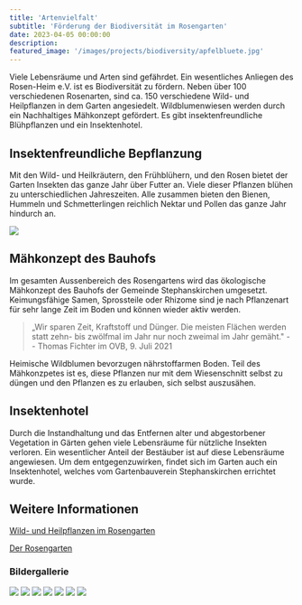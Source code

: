 ```yaml
---
title: 'Artenvielfalt'
subtitle: 'Förderung der Biodiversität im Rosengarten'
date: 2023-04-05 00:00:00
description:
featured_image: '/images/projects/biodiversity/apfelbluete.jpg'
---
```

 
Viele Lebensräume und Arten sind gefährdet. Ein wesentliches Anliegen des Rosen-Heim e.V. ist es Biodiversität zu fördern. Neben über 100 verschiedenen Rosenarten, sind ca. 150 verschiedene Wild- und Heilpflanzen in dem Garten angesiedelt. Wildblumenwiesen werden durch ein Nachhaltiges Mähkonzept gefördert. Es gibt insektenfreundliche Blühpflanzen und ein Insektenhotel.

## Insektenfreundliche Bepflanzung
 
Mit den Wild- und Heilkräutern, den Frühblühern, und den Rosen bietet der Garten Insekten das ganze Jahr über Futter an. 
Viele dieser Pflanzen blühen zu unterschiedlichen Jahreszeiten. Alle zusammen bieten den Bienen, Hummeln und Schmetterlingen reichlich Nektar und Pollen das ganze Jahr hindurch an.

<div class="wrap"> 
    <img src="/images/projects/bluehkalender.png" style="margin-left: auto; margin-right: auto">
</div>

## Mähkonzept des Bauhofs

Im gesamten Aussenbereich des Rosengartens wird das ökologische Mähkonzept des Bauhofs der Gemeinde Stephanskirchen umgesetzt. Keimungsfähige Samen, Sprossteile oder Rhizome sind je nach Pflanzenart für sehr lange Zeit im Boden und können wieder aktiv werden.

> „Wir sparen Zeit, Kraftstoff und Dünger. Die meisten Flächen werden statt zehn- bis zwölfmal im Jahr nur noch zweimal im Jahr gemäht." -- Thomas Fichter im OVB, 9. Juli 2021

Heimische Wildblumen bevorzugen nährstoffarmen Boden. Teil des Mähkonzpetes ist es, diese Pflanzen nur mit dem Wiesenschnitt selbst zu düngen und den Pflanzen es zu erlauben, sich selbst auszusähen.

## Insektenhotel

Durch die Instandhaltung und das Entfernen alter und abgestorbener Vegetation in Gärten gehen viele Lebensräume für nützliche Insekten verloren. Ein wesentlicher Anteil der Bestäuber ist auf diese Lebensräume angewiesen. 
Um dem entgegenzuwirken, findet sich im Garten auch ein Insektenhotel, welches vom Gartenbauverein Stephanskirchen errichtet wurde.

<div class="gallery" data-columns="3">
</div>

## Weitere Informationen

[Wild- und Heilpflanzen im Rosengarten](/project/begleitpflanzen)

[Der Rosengarten](/project/rosengarten)

### Bildergallerie

<div class="gallery" data-columns="3">
	<img src="/images/projects/biodiversity/insektenhotel.jpg">
	<img src="/images/projects/biodiversity/apfelbluete.jpg">
	<img src="/images/projects/biodiversity/biene_bluete.jpg">
	<img src="/images/projects/biodiversity/tulpenknospen.jpg">
	<img src="/images/projects/biodiversity/eidechse.jpg">
	<img src="/images/projects/biodiversity/wildbiene.jpg">
	<img src="/images/projects/biodiversity/ligusterschwaermer.jpg">
</div>
